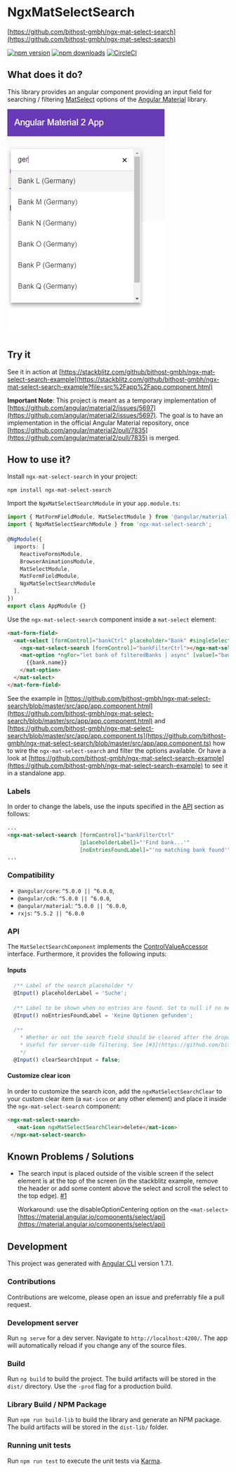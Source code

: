 # NgxMatSelectSearch
[https://github.com/bithost-gmbh/ngx-mat-select-search](https://github.com/bithost-gmbh/ngx-mat-select-search)

[![npm version](https://img.shields.io/npm/v/ngx-mat-select-search.svg?style=flat-square)](https://www.npmjs.com/package/ngx-mat-select-search)
[![npm downloads](https://img.shields.io/npm/dm/ngx-mat-select-search.svg?style=flat-square)](https://www.npmjs.com/package/ngx-mat-select-search)
[![CircleCI](https://circleci.com/gh/bithost-gmbh/ngx-mat-select-search.svg?style=svg)](https://circleci.com/gh/bithost-gmbh/ngx-mat-select-search)

## What does it do?
This library provides an angular component providing an input field for searching / filtering [MatSelect](https://material.angular.io/components/select/overview) options of the [Angular Material](https://material.angular.io) library.

![Example](src/assets/example.png)

## Try it
See it in action at [https://stackblitz.com/github/bithost-gmbh/ngx-mat-select-search-example](https://stackblitz.com/github/bithost-gmbh/ngx-mat-select-search-example?file=src%2Fapp%2Fapp.component.html)

**Important Note**: This project is meant as a temporary implementation of [https://github.com/angular/material2/issues/5697](https://github.com/angular/material2/issues/5697).
The goal is to have an implementation in the official Angular Material repository, 
once [https://github.com/angular/material2/pull/7835](https://github.com/angular/material2/pull/7835)
is merged.

## How to use it?
Install `ngx-mat-select-search` in your project:
```
npm install ngx-mat-select-search
```

Import the `NgxMatSelectSearchModule` in your `app.module.ts`:
```typescript
import { MatFormFieldModule, MatSelectModule } from '@angular/material';
import { NgxMatSelectSearchModule } from 'ngx-mat-select-search';

@NgModule({
  imports: [
    ReactiveFormsModule,
    BrowserAnimationsModule,
    MatSelectModule,
    MatFormFieldModule,
    NgxMatSelectSearchModule
  ],
})
export class AppModule {}
```

Use the `ngx-mat-select-search` component inside a `mat-select` element:
```html
<mat-form-field>
  <mat-select [formControl]="bankCtrl" placeholder="Bank" #singleSelect>
    <ngx-mat-select-search [formControl]="bankFilterCtrl"></ngx-mat-select-search>
    <mat-option *ngFor="let bank of filteredBanks | async" [value]="bank">
      {{bank.name}}
    </mat-option>
  </mat-select>
</mat-form-field>
```
See the example in [https://github.com/bithost-gmbh/ngx-mat-select-search/blob/master/src/app/app.component.html](https://github.com/bithost-gmbh/ngx-mat-select-search/blob/master/src/app/app.component.html)
and [https://github.com/bithost-gmbh/ngx-mat-select-search/blob/master/src/app/app.component.ts](https://github.com/bithost-gmbh/ngx-mat-select-search/blob/master/src/app/app.component.ts)
how to wire the `ngx-mat-select-search` and filter the options available.
Or have a look at [https://github.com/bithost-gmbh/ngx-mat-select-search-example](https://github.com/bithost-gmbh/ngx-mat-select-search-example) to see it in a standalone app.

### Labels
In order to change the labels, use the inputs specified in the [API](#api) section as follows:
```html
...
<ngx-mat-select-search [formControl]="bankFilterCtrl" 
                       [placeholderLabel]="'Find bank...'" 
                       [noEntriesFoundLabel]="'no matching bank found'"></ngx-mat-select-search>
...
```

### Compatibility

* `@angular/core`: `^5.0.0 || ^6.0.0`,
* `@angular/cdk`: `^5.0.0 || ^6.0.0`,
* `@angular/material`: `^5.0.0 || ^6.0.0`,
* `rxjs`: `^5.5.2 || ^6.0.0`

### API
The `MatSelectSearchComponent` implements the [ControlValueAccessor](https://angular.io/api/forms/ControlValueAccessor) interface.
Furthermore, it provides the following inputs:

#### Inputs
```typescript
  /** Label of the search placeholder */
  @Input() placeholderLabel = 'Suche';

  /** Label to be shown when no entries are found. Set to null if no message should be shown. */
  @Input() noEntriesFoundLabel = 'Keine Optionen gefunden';

  /** 
    * Whether or not the search field should be cleared after the dropdown menu is closed. 
    * Useful for server-side filtering. See [#3](https://github.com/bithost-gmbh/ngx-mat-select-search/issues/3) 
    */
  @Input() clearSearchInput = false;
```

#### Customize clear icon
In order to customize the search icon, add the `ngxMatSelectSearchClear` to your custom clear item (a `mat-icon` or any other element) and place it inside the `ngx-mat-select-search` component:
```html
<ngx-mat-select-search>
   <mat-icon ngxMatSelectSearchClear>delete</mat-icon>
 </ngx-mat-select-search>
```

## Known Problems / Solutions
* The search input is placed outside of the visible screen if the select element is at the top of the screen 
    (in the stackblitz example, remove the header 
     or add some content above the select and scroll the select to the top edge). [#1](https://github.com/bithost-gmbh/ngx-mat-select-search/issues/1)
  
  Workaround: use the disableOptionCentering option on the `<mat-select>` 
  [https://material.angular.io/components/select/api](https://material.angular.io/components/select/api) 


## Development

This project was generated with [Angular CLI](https://github.com/angular/angular-cli) version 1.7.1.

### Contributions
Contributions are welcome, please open an issue and preferrably file a pull request.

### Development server

Run `ng serve` for a dev server. Navigate to `http://localhost:4200/`. The app will automatically reload if you change any of the source files.

### Build

Run `ng build` to build the project. The build artifacts will be stored in the `dist/` directory. Use the `-prod` flag for a production build.

### Library Build / NPM Package
Run `npm run build-lib` to build the library and generate an NPM package. 
The build artifacts will be stored in the `dist-lib/` folder.

### Running unit tests

Run `npm run test` to execute the unit tests via [Karma](https://karma-runner.github.io).
